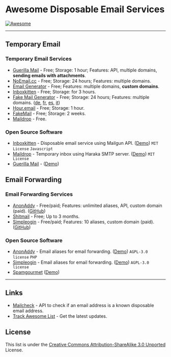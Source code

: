 # Awesome Disposable Email Services

[![Awesome](https://awesome.re/badge.svg)](https://awesome.re)

--------------------

## Temporary Email

### Temporary Email Services

- [Guerilla Mail](https://www.guerrillamail.com) - Free; Storage: 1 hour; Features: API, multiple domains, **sending emails with attachments**.
- [NoEmail.cc](https://noemail.cc) - Free; Storage: 24 hours; Features: multiple domains.
- [Email Generator](https://generator.email) - Free; Features: multiple domains, **custom domains**.
- [Inboxkitten](https://inboxkitten.com) - Free; Storage: for 3 hours.
- [Fake Mail Generator](https://www.fakemailgenerator.com) - Free; Storage: 24 hours; Features: multiple domains. ([de](https://www.wegwerfemailadresse.com), [fr](https://www.adresseemailtemporaire.com), [es](https://www.emailtemporalgratis.com), [it](https://www.emailtemporanea.org))
- [Hour.email](https://hour.email) - Free; Storage: 1 hour.
- [FakeMail](https://www.fakemail.net) - Free; Storage: 2 weeks.
- [Maildrop](https://maildrop.cc) - Free. 

### Open Source Software

- [Inboxkitten](https://github.com/uilicious/inboxkitten) - Disposable email service using Mailgun API. ([Demo](https://inboxkitten.com)) `MIT License` `Javascript`
- [Maildrop](https://gitlab.com/markbeeson/maildrop) - Temporary inbox using Haraka SMTP server. ([Demo](https://maildrop.cc))  `MIT License`
- [Guerilla Mail](https://github.com/flashmob/GuerrillaMail) - ([Demo](https://www.guerrillamail.com)) 

## Email Forwarding

### Email Forwarding Services

- [AnonAddy](https://anonaddy.com) - Free/paid; Features: unlimited aliases, API, custom domain (paid). ([GitHub](https://github.com/anonaddy/anonaddy))
- [Shitmail](https://www.shitmail.org) - Free; Up to 3 months.
- [Simpleogin](https://simplelogin.io) - Free/paid; Features: 10 aliases, custom domain (paid). ([GitHub](https://github.com/simple-login))

### Open Source Software

- [AnonAddy](https://github.com/anonaddy/anonaddy) - Email aliases for email forwarding. ([Demo](https://anonaddy.com)) `AGPL-3.0 license` `PHP`
- [Simpleogin](https://github.com/simple-login) - Email aliases for email forwarding. ([Demo](https://simplelogin.io)) `AGPL-3.0 license`
- [Spamgourmet](https://github.com/spamgourmet/spamgourmet) ([Demo](https://www.spamgourmet.com))

--------------------

## Links

- [Mailcheck](https://www.mailcheck.ai) - API to check if an email address is a known disposable email address.
- [Track Awesome List](https://www.trackawesomelist.com) - Get the latest updates.

## License

This list is under the [Creative Commons Attribution-ShareAlike 3.0 Unported](LICENSE) License.
